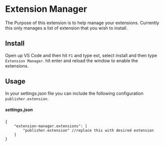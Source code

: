 # Extension Manager
The Purpose of this extension is to help manage your extensions.
Currently this only manages a list of extension that you wish to install.

## Install
Open up VS Code and then hit `F1` and type ext, select install and then type `Extension Manager`.
hit enter and reload the window to enable the extensions.

## Usage
In your settings.json file you can include the following configuration
`publisher.extension`.

##### settings.json
```
{
    "extension-manager.extensions": [
        "publisher.extension" //replace this with desired extension
    ]
}
```

